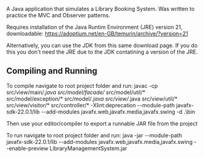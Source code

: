 A Java application that simulates a Library Booking System. Was written to practice the MVC and Observer patterns.

Requires installation of the Java Runtim Environment (JRE) version 21, downloadable: https://adoptium.net/en-GB/temurin/archive/?version=21

Alternatively, you can use the JDK from this same download page. If you do this you don't need the JRE due to the JDK contatining a version of the JRE.

## Compiling and Running

To compile navigate to root project folder and run: 
javac -cp src/view/main/*.java src/model/facade/*  src/model/util/* src/model/exception/* src/model/*.java src/view/*.java src/view/util/* src/view/visitor/* src/controller/* -Xlint:deprecation --module-path javafx-sdk-22.0.1/lib --add-modules javafx.web,javafx.media,javafx.swing -d .\bin

Then use your editor/compiler to export a runnable JAR file from the project

To run navigate to root project folder and run:
java -jar --module-path javafx-sdk-22.0.1/lib --add-modules javafx.web,javafx.media,javafx.swing --enable-preview LibraryManagementSystem.jar